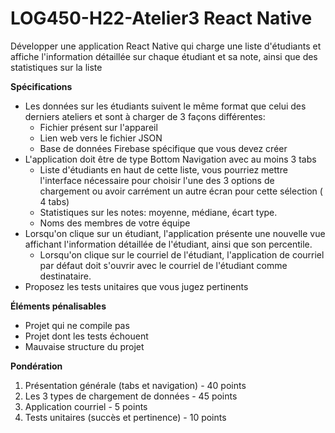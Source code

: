 # LOG450-H22-Atelier3 React Native

Développer une application React Native qui charge une liste d'étudiants et affiche l'information détaillée sur chaque étudiant et sa note, ainsi que des statistiques sur la liste

**Spécifications**
 - Les données sur les étudiants suivent le même format que celui des derniers ateliers et sont à charger de 3 façons différentes:
   - Fichier présent sur l'appareil
   - Lien web vers le fichier JSON
   - Base de données Firebase spécifique que vous devez créer
 - L'application doit être de type Bottom Navigation avec au moins 3 tabs
	 - Liste d'étudiants 
	      en haut de cette liste, vous pourriez mettre l'interface nécessaire pour choisir l'une des 3 options de chargement 
        ou avoir carrément un autre écran pour cette sélection ( 4 tabs)
	 - Statistiques sur les notes: moyenne, médiane, écart type.
	 - Noms des membres de votre équipe
 - Lorsqu'on clique sur un étudiant, l'application présente une nouvelle vue affichant l'information détaillée de l'étudiant, ainsi que son percentile. 
	 - Lorsqu'on clique sur le courriel de l'étudiant, l'application de courriel par défaut doit s'ouvrir avec le courriel de l'étudiant comme destinataire. 
 - Proposez les tests unitaires que vous jugez pertinents 
 	 
	
**Éléments pénalisables**
- Projet qui ne compile pas
- Projet dont les tests échouent
- Mauvaise structure du projet

**Pondération**
 1. Présentation générale (tabs et navigation) - 40 points
 3. Les 3 types de chargement de données - 45 points
 4. Application courriel - 5 points
 5. Tests unitaires (succès et pertinence) - 10 points
